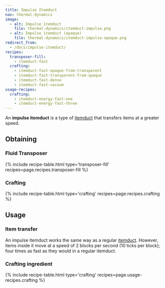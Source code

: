 ```yaml
---
title: Impulse Itemduct
nav: thermal-dynamics
image:
  - alt: Impulse itemduct
    file: thermal-dynamics/itemduct-impulse.png
  - alt: Impulse itemduct (opaque)
    file: thermal-dynamics/itemduct-impulse-opaque.png
redirect_from:
  - /docs/impulse-itemduct/
recipes:
  transposer-fill:
    - itemduct-fast
  crafting:
    - itemduct-fast-opaque-from-transparent
    - itemduct-fast-transparent-from-opaque
    - itemduct-fast-dense
    - itemduct-fast-vacuum
usage-recipes:
  crafting:
    - itemduct-energy-fast-one
    - itemduct-energy-fast-three
---
```


An **impulse itemduct** is a type of [itemduct](/docs/thermal-dynamics/itemduct/) that transfers
items at a greater speed.


Obtaining
---------

### Fluid Transposer
{% include recipe-table.html type='transposer-fill' recipes=page.recipes.transposer-fill %}

### Crafting
{% include recipe-table.html type='crafting' recipes=page.recipes.crafting %}


Usage
-----

### Item transfer
An impulse itemduct works the same way as a regular [itemduct](/docs/thermal-dynamics/itemduct/).
However, items inside it move at a speed of 2 blocks per second (10 ticks per
block); four times as fast as they would in a regular itemduct.

### Crafting ingredient
{% include recipe-table.html type='crafting' recipes=page.usage-recipes.crafting %}
